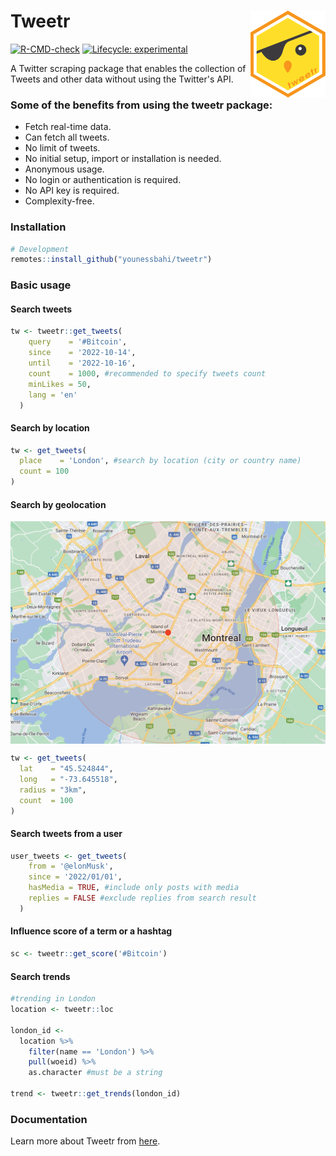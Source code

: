 
# Tweetr <a href='https://github.com/younessbahi/tweetr/blob/main/'><img src='man/figures/logo.png' align="right" height="139" /></a>
[![R-CMD-check](https://github.com/younessbahi/tweetr/actions/workflows/R-CMD-check.yaml/badge.svg)](https://github.com/younessbahi/tweetr/actions/workflows/R-CMD-check.yaml)
[![Lifecycle: experimental](https://img.shields.io/badge/lifecycle-experimental-orange.svg)](https://lifecycle.r-lib.org/articles/stages.html#experimental)

A Twitter scraping package that enables the collection of Tweets and other data without using the Twitter's API.

### Some of the benefits from using the tweetr package:

- Fetch real-time data.
- Can fetch all tweets.
- No limit of tweets.
- No initial setup, import or installation is needed.
- Anonymous usage.
- No login or authentication is required.
- No API key is required.
- Complexity-free.


### Installation
```R 
# Development
remotes::install_github("younessbahi/tweetr")
``` 

### Basic usage


#### Search tweets
```R
tw <- tweetr::get_tweets(
    query    = '#Bitcoin',
    since    = '2022-10-14',
    until    = '2022-10-16',
    count    = 1000, #recommended to specify tweets count
    minLikes = 50,
    lang = 'en'
  )
```

#### Search by location
```R
tw <- get_tweets(
  place    = 'London', #search by location (city or country name)
  count = 100
)
```

#### Search by geolocation
<a href='https://github.com/younessbahi/tweetr/blob/main/'><img src='man/figures/montreal.jpg' align="center"/></a>

```R
tw <- get_tweets(
  lat    = "45.524844", 
  long   = "-73.645518", 
  radius = "3km", 
  count  = 100
)
```

#### Search tweets from a user
```R
user_tweets <- get_tweets(
    from = '@elonMusk', 
    since = '2022/01/01',
    hasMedia = TRUE, #include only posts with media
    replies = FALSE #exclude replies from search result
  )
```

#### Influence score of a term or a hashtag
```R
sc <- tweetr::get_score('#Bitcoin')
```

#### Search trends
```R
#trending in London
location <- tweetr::loc

london_id <- 
  location %>% 
    filter(name == 'London') %>%
    pull(woeid) %>%
    as.character #must be a string

trend <- tweetr::get_trends(london_id)
```
### Documentation
Learn more about Tweetr from [here](https://younessbahi.github.io/tweetr.docs/).